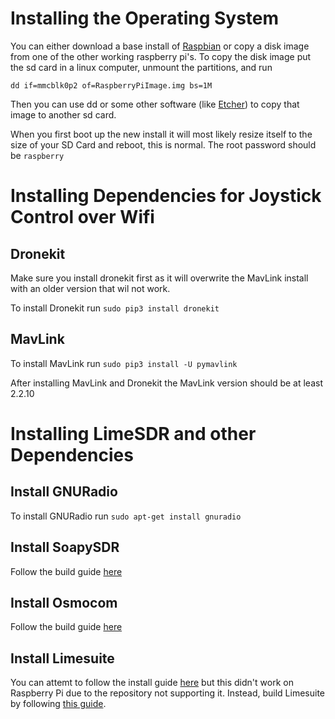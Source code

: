 # Installing the Operating System
You can either download a base install of [Raspbian][1] or copy a disk image from one of the other working raspberry pi's.
To copy the disk image put the sd card in a linux computer, unmount the partitions, and run 

```
dd if=mmcblk0p2 of=RaspberryPiImage.img bs=1M
```
Then you can use dd or some other software (like [Etcher][2])
to copy that image to another sd card.

When you first boot up the new install it will most likely resize itself to the size of your SD Card and reboot, this is normal.
The root password should be `raspberry`

# Installing Dependencies for Joystick Control over Wifi
## Dronekit
Make sure you install dronekit first as it will overwrite the MavLink install with an older version that wil not work.

To install Dronekit run `sudo pip3 install dronekit`
## MavLink
To install MavLink run `sudo pip3 install -U pymavlink`

After installing MavLink and Dronekit the MavLink version should be at least 2.2.10


# Installing LimeSDR and other Dependencies
## Install GNURadio
To install GNURadio run `sudo apt-get install gnuradio`
## Install SoapySDR
Follow the build guide [here][3]
## Install Osmocom
Follow the build guide [here][4]
## Install Limesuite
You can attemt to follow the install guide [here][5] but
this didn't work on Raspberry Pi due to the repository not supporting it. 
Instead, build Limesuite by following [this guide][6].


[1]: https://www.raspberrypi.org/downloads/raspbian/
[2]: https://etcher.io/
[3]: https://github.com/pothosware/SoapySDR/wiki/BuildGuide
[4]: https://osmocom.org/projects/gr-osmosdr/wiki#Build-process
[5]: https://wiki.myriadrf.org/Lime_Suite#Ubuntu
[6]: https://wiki.myriadrf.org/Lime_Suite#Unix_makefiles
